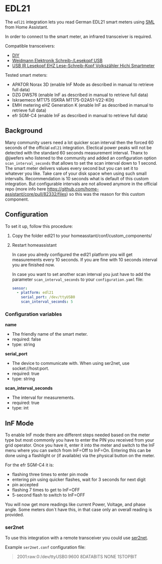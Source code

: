 # EDL21

The `edl21` integration lets you read German EDL21 smart meters using [SML](https://de.wikipedia.org/wiki/Smart_Message_Language) from Home Assistant.

In order to connect to the smart meter, an infrared transceiver is required.

Compatible transceivers:

- [DIY](https://wiki.volkszaehler.org/hardware/controllers/ir-schreib-lesekopf-rs232-ausgang)
- [Weidmann Elektronik Schreib-/Lesekopf USB](https://shop.weidmann-elektronik.de/index.php?page=product&info=24)
- [USB IR Lesekopf EHZ Lese-Schreib-Kopf Volkszähler Hichi Smartmeter](https://www.ebay.de/itm/313455434998)

Tested smart meters:

- APATOR Norax 3D (enable InF Mode as described in manual to retrieve full data)
- DZG DWS76 (enable InF as described in manual to retrieve full data)
- Iskraemeco MT175 (ISKRA MT175-D2A51-V22-K0t)
- EMH metering eHZ Generation K (enable InF as described in manual to retrieve full data)
- efr SGM-C4 (enable InF as described in manual to retrieve full data)

## Background

Many community users need a lot quicker scan interval then the forced 60 seconds of the official `edl21` integration. Electical power peaks will not be detected with the standard 60 seconds measurement interval. 
Thanx to @jwefers who listened to the community and added an configuration option `scan_interval_seconds` that allows to set the scan interval down to 1 second. The smart meter delivers values every second but you can set it to whatever you like. Take care of your disk space when using such small intervalls. Recommendation is 10 seconds what is default of this custom integration.
But configurable intervals are not allowed anymore in the official repo (more info here <https://github.com/home-assistant/core/pull/82332/files>) so this was the reason for this custom component.

## Configuration

To set it up, follow this procedure:

1. Copy the folder edl21 to your homeasstant/conf/custom_components/ 
2. Restart homeassistant

   In case you alredy configured the edl21 platform you will get measurements every 10 seconds.
   If you are fine with 10 seconds interval you are finished now.

   In case you want to set another scan interval you just have to add the parameter `scan_interval_seconds` to your `configuration.yaml` file:

   ```yaml
   sensor:
     - platform: edl21
       serial_port: /dev/ttyUSB0
       scan_interval_seconds: 5
   ```

### Configuration variables

**name**
- The friendly name of the smart meter.
- required: false
- type: string

**serial_port**
- The device to communicate with. When using ser2net, use socket://host:port.
- required: true
- type: string

**scan_interval_seconds**
- The interval for measurements.
- required: true
- type: int


## InF Mode

To enable InF mode there are different steps needed based on the meter type but most commonly you have to enter the PIN you received from your grid operator. Once you have it, enter it into the meter and switch to the InF menu where you can switch from InF=Off to InF=On. 
Entering this can be done using a flashlight or (if available) via the physical button on the meter.

For the efr SGM-C4 it is:

- flashing three times to enter pin mode
- entering pin using quicker flashes, wait for 3 seconds for next digit
- pin accepted
- flashing 7 times to get to InF=OFF
- 5-second flash to switch to InF=OFF

You will now get more readings like current Power, Voltage, and phase angle. Some meters don´t have this, in that case only an overall reading is provided.

### ser2net

To use this integration with a remote transceiver you could use [ser2net](https://linux.die.net/man/8/ser2net).

Example `ser2net.conf` configuration file:

> 2001:raw:0:/dev/ttyUSB0:9600 8DATABITS NONE 1STOPBIT
